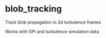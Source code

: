 # blob_tracking
Track blob propagation in 2d turbulence frames

Works with GPI and turbulence simulation data


